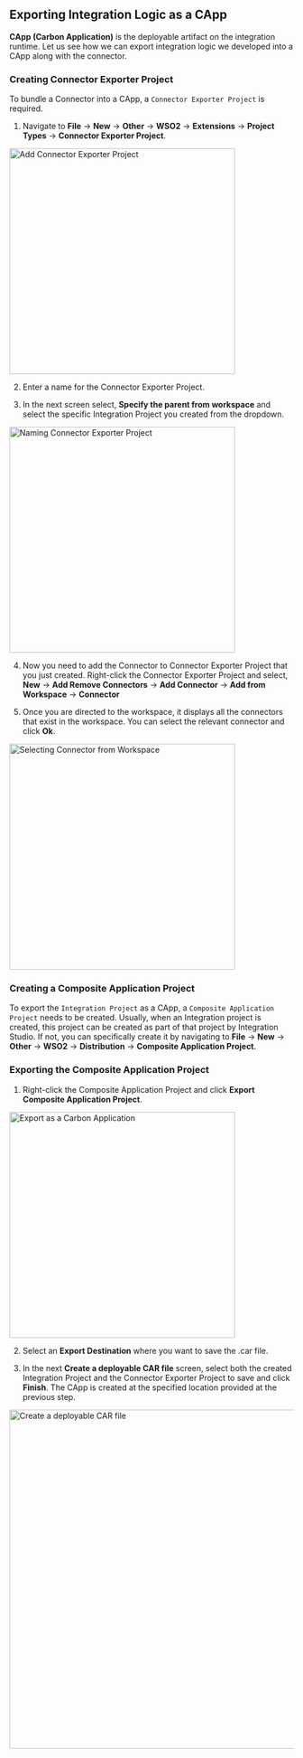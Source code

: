 ## Exporting Integration Logic as a CApp

**CApp (Carbon Application)** is the deployable artifact on the integration runtime. Let us see how we can export integration logic we developed into a CApp along with the connector. 

### Creating Connector Exporter Project

To bundle a Connector into a CApp, a `Connector Exporter Project` is required. 

1. Navigate to **File** -> **New** -> **Other** -> **WSO2** -> **Extensions** -> **Project Types** -> **Connector Exporter Project**.<br> 
  <img src="{{base_path}}/assets/img/integrate/connectors/connector-exporter-project-1.png" title="Add Connector Exporter Project" width="400" alt="Add Connector Exporter Project" />

2. Enter a name for the Connector Exporter Project. 

3. In the next screen select, **Specify the parent from workspace** and select the specific Integration Project you created from the dropdown. 
  <img src="{{base_path}}/assets/img/integrate/connectors/connector-exporter-project-naming.png" title="Naming Connector Exporter Project" width="400" alt="Naming Connector Exporter Project" />

4. Now you need to add the Connector to Connector Exporter Project that you just created. Right-click the Connector Exporter Project and select, **New** -> **Add Remove Connectors** -> **Add Connector** -> **Add from Workspace** -> **Connector**

5. Once you are directed to the workspace, it displays all the connectors that exist in the workspace. You can select the relevant connector and click **Ok**. 
  <img src="{{base_path}}/assets/img/integrate/connectors/adding-connector-to-exporter-project-3.png" title="Selecting Connector from Workspace" width="400" alt="Selecting Connector from Workspace" />

### Creating a Composite Application Project

To export the `Integration Project` as a CApp, a `Composite Application Project` needs to be created. Usually, when an Integration project is created, this project can be created as part of that project by Integration Studio. If not, you can specifically create it by navigating to  **File** -> **New** -> **Other** -> **WSO2** -> **Distribution** -> **Composite Application Project**. 

### Exporting the Composite Application Project

1. Right-click the Composite Application Project and click **Export Composite Application Project**.

  <img src="{{base_path}}/assets/img/integrate/connectors/capp-project1.png" title="Export as a Carbon Application" width="400" alt="Export as a Carbon Application" />

2. Select an **Export Destination** where you want to save the .car file. 

3. In the next **Create a deployable CAR file** screen, select both the created Integration Project and the Connector Exporter Project to save and click **Finish**. The CApp is created at the specified location provided at the previous step. 
  <img src="{{base_path}}/assets/img/integrate/connectors/saving-projects.png" title="Create a deployable CAR file" width="600" alt="Create a deployable CAR file" />